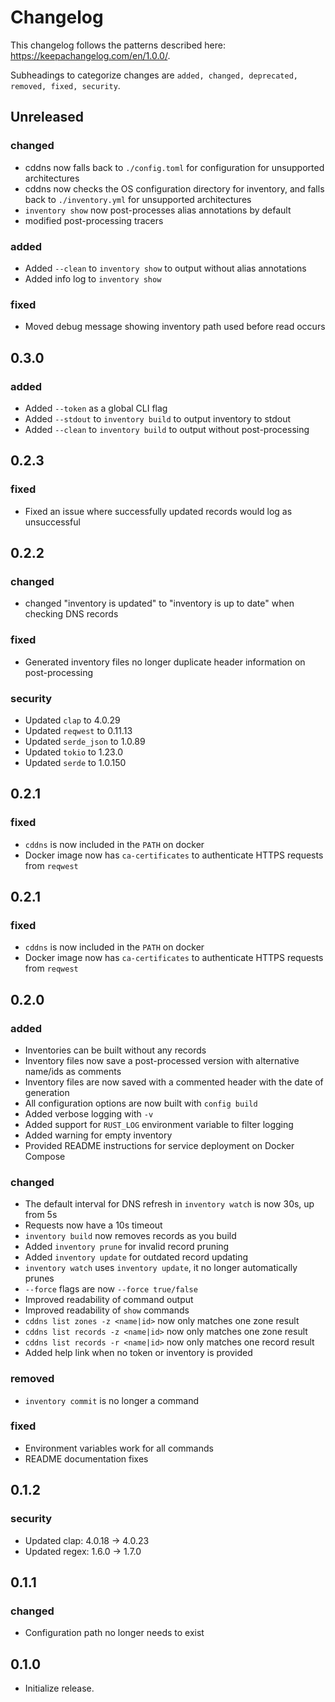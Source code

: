 Changelog
=========
This changelog follows the patterns described here: https://keepachangelog.com/en/1.0.0/.

Subheadings to categorize changes are `added, changed, deprecated, removed, fixed, security`.

## Unreleased
### changed
- cddns now falls back to `./config.toml` for configuration for unsupported architectures
- cddns now checks the OS configuration directory for inventory, and falls back to `./inventory.yml` for unsupported architectures
- `inventory show` now post-processes alias annotations by default
- modified post-processing tracers
### added
- Added `--clean` to `inventory show` to output without alias annotations
- Added info log to `inventory show`
### fixed
- Moved debug message showing inventory path used before read occurs

## 0.3.0
### added
- Added `--token` as a global CLI flag
- Added `--stdout` to `inventory build` to output inventory to stdout
- Added `--clean` to `inventory build` to output without post-processing

## 0.2.3
### fixed
- Fixed an issue where successfully updated records would log as unsuccessful

## 0.2.2
### changed
- changed "inventory is updated" to "inventory is up to date" when checking DNS records
### fixed
- Generated inventory files no longer duplicate header information on post-processing
### security
- Updated `clap` to 4.0.29
- Updated `reqwest` to 0.11.13
- Updated `serde_json` to 1.0.89
- Updated `tokio` to 1.23.0
- Updated `serde` to 1.0.150

## 0.2.1
### fixed
- `cddns` is now included in the `PATH` on docker
- Docker image now has `ca-certificates` to authenticate HTTPS requests from `reqwest`

## 0.2.1
### fixed
- `cddns` is now included in the `PATH` on docker
- Docker image now has `ca-certificates` to authenticate HTTPS requests from `reqwest`

## 0.2.0
### added
- Inventories can be built without any records
- Inventory files now save a post-processed version with alternative name/ids as comments
- Inventory files are now saved with a commented header with the date of generation
- All configuration options are now built with `config build`
- Added verbose logging with `-v`
- Added support for `RUST_LOG` environment variable to filter logging
- Added warning for empty inventory
- Provided README instructions for service deployment on Docker Compose
### changed
- The default interval for DNS refresh in `inventory watch` is now 30s, up from 5s
- Requests now have a 10s timeout
- `inventory build` now removes records as you build
- Added `inventory prune` for invalid record pruning
- Added `inventory update` for outdated record updating
- `inventory watch` uses `inventory update`, it no longer automatically prunes
- `--force` flags are now `--force true/false`
- Improved readability of command output
- Improved readability of `show` commands
- `cddns list zones -z <name|id>` now only matches one zone result
- `cddns list records -z <name|id>` now only matches one zone result
- `cddns list records -r <name|id>` now only matches one record result
- Added help link when no token or inventory is provided
### removed
- `inventory commit` is no longer a command
### fixed
- Environment variables work for all commands
- README documentation fixes

## 0.1.2
### security
- Updated clap: 4.0.18 -> 4.0.23
- Updated regex: 1.6.0 -> 1.7.0

## 0.1.1
### changed
- Configuration path no longer needs to exist

## 0.1.0
- Initialize release.